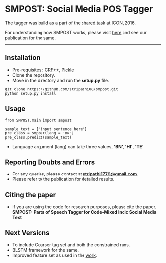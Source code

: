 SMPOST: Social Media POS Tagger
===================

The tagger was build as a part of the [shared task](http://ltrc.iiit.ac.in/icon2016/) at ICON, 2016.

For understanding how SMPOST works, please visit [here](https://github.com/stripathi08/pos_cmism) and see our publication for the same.

----------


Installation
-------------
- Pre-requisites : [CRF++](https://taku910.github.io/crfpp/), [Pickle](https://docs.python.org/3/library/pickle.html)
- Clone the repository.
- Move in the directory and run the **setup.py** file.

```
git clone https://github.com/stripathi08/smpost.git
python setup.py install
```
Usage
-------------------
```
from SMPOST.main import smpost

sample_text = ['input sentence here']
pre_class = smpost(lang = 'BN')
pre_class.predict(sample_text)
```
- Language argument (lang) can take three values, **'BN'**, **'HI'**, **'TE'**

Reporting Doubts and Errors
-------------------
- For any queries, please contact at **stripathi1770@gmail.com**.
- Please refer to the publication for detailed results.

Citing the paper
-------------------
- If you are using the code for research purposes, please cite the paper. **SMPOST: Parts of Speech Tagger for Code-Mixed Indic Social Media Text**

Next Versions
-------------------
- To include Coarser tag set and both the constrained runs.
- BLSTM framework for the same.
- Improved feature set as used in the [work](https://github.com/stripathi08/pos_cmism).
